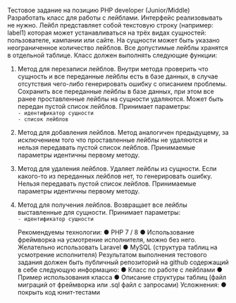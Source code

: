 Тестовое задание на позицию PHP developer (Junior/Middle)
Разработать класс для работы с лейблами. Интерфейс реализовывать не нужно.
Лейбл представляет собой текстовую строку (например: label1) которая может
устанавливаться на трёх видах сущностей: пользователе, кампании или сайте. На
сущности может быть указано неограниченное количество лейблов. Все допустимые
лейблы хранятся в отдельной таблице.
Класс должен выполнять следующие функции:
1. Метод для перезаписи лейблов. Внутри метода проверить что сущность и все
   переданные лейблы есть в базе данных, в случае отсутствия чего-либо
   генерировать ошибку с описанием проблемы. Сохранить все переданные
   лейблы в базе данных, при этом все ранее проставленные лейблы на сущности
   удаляются. Может быть передан пустой список лейблов. Принимает параметры:\
   `- идентификатор сущности` \
   `- список лейблов`
2. Метод для добавления лейблов. Метод аналогичен предыдущему, за
   исключением того что проставленные лейблы не удаляются и нельзя
   передавать пустой список лейблов. Принимаемые параметры идентичны
   первому методу.
3. Метод для удаления лейблов. Удаляет лейблы из сущности. Если какого-то из
   переданных лейблов нет, то генерировать ошибку. Нельзя передавать пустой
   список лейблов. Принимаемые параметры идентичны первому методу.
4. Метод для получения лейблов. Возвращает все лейблы выставленные для
   сущности. Принимает параметры:\
   `- идентификатор сущности`

   Рекомендуемы технологии:
   ● PHP 7 / 8
   ● Использование фреймворка на усмотрение исполнителя, можно без него.
   Желательно использовать Laravel
   ● MySQL (структура таблиц на усмотрение исполнителя)
   Результатом выполнения тестового задания должен быть публичный репозиторий на
   github содержащий в себе следующую информацию:
   ● Класс по работе с лейблами
   ● Пример использования класса
   ● Описание структуры таблиц (файл миграций от фреймворка или .sql файл с
   запросами)
   Усложнения:
   ● покрыть код юнит-тестами